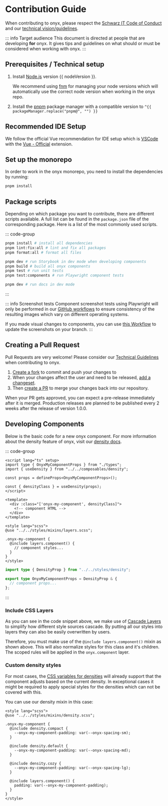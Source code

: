 <script lang="ts" setup>
import { packageManager } from "../../../../package.json";
import nodeVersion from "../../../../.node-version?raw";
</script>

# Contribution Guide

When contributing to onyx, please respect the [Schwarz IT Code of Conduct](https://github.com/SchwarzIT/.github/blob/main/CODE_OF_CONDUCT.md) and our [technical vision/guidelines](https://github.com/SchwarzIT/onyx/wiki/Technical-Vision-&-Guidelines).

::: info Target audience
This document is directed at people that are developing **for** onyx.
It gives tips and guidelines on what should or must be considered when working with onyx.
:::

## Prerequisites / Technical setup

1. Install [Node.js](https://nodejs.org/en) version {{ nodeVersion }}.

   We recommend using [fnm](https://github.com/Schniz/fnm) for managing your node versions which will automatically use the correct node version when working in the onyx repo.

2. Install the [pnpm](https://pnpm.io/) package manager with a compatible version to `^{{ packageManager.replace("pnpm@", "") }}`

## Recommended IDE Setup

We follow the official Vue recommendation for IDE setup which is [VSCode](https://code.visualstudio.com) with the [Vue - Official](https://marketplace.visualstudio.com/items?itemName=Vue.volar) extension.

## Set up the monorepo

In order to work in the onyx monorepo, you need to install the dependencies by running:

```sh
pnpm install
```

## Package scripts

Depending on which package you want to contribute, there are different scripts available. A full list can be found in the `package.json` file of the corresponding package.
Here is a list of the most commonly used scripts.

::: code-group

```sh [Monorepo root]
pnpm install # install all dependencies
pnpm lint:fix:all # lint and fix all packages
pnpm format:all # format all files
```

```sh [packages/sit-onyx]
pnpm dev # run Storybook in dev mode when developing components
pnpm build # build all onyx components
pnpm test # run unit tests
pnpm test:components # run Playwright component tests
```

```sh [apps/docs]
pnpm dev # run docs in dev mode
```

:::

::: info Screenshot tests
Component screenshot tests using Playwright will only be performed in our [GitHub workflows](https://github.com/SchwarzIT/onyx/actions) to ensure consistency of the resulting images which vary on different operating systems.

If you made visual changes to components, you can use [this Workflow](https://github.com/SchwarzIT/onyx/actions/workflows/playwright-screenshots.yml) to update the screenshots on your branch.
:::

## Creating a Pull Request

Pull Requests are very welcome!
Please consider our [Technical Guidelines](https://github.com/SchwarzIT/onyx/wiki/Technical-Vision-&-Guidelines) when contributing to onyx.

1. [Create a fork](https://github.com/SchwarzIT/onyx/fork) to commit and push your changes to
2. When your changes affect the user and need to be released, [add a changeset](https://github.com/SchwarzIT/onyx/blob/main/.changeset/README.md).
3. Then [create a PR](https://github.com/SchwarzIT/onyx/compare) to merge your changes back into our repository.

When your PR gets approved, you can expect a pre-release immediately after it is merged. Production releases are planned to be published every 2 weeks after the release of version 1.0.0.

## Developing Components

Below is the basic code for a new onyx component.
For more information about the density feature of onyx, visit our [density docs](/development/density).

::: code-group

```vue [OnyxMyComponent.vue]
<script lang="ts" setup>
import type { OnyxMyComponentProps } from "./types";
import { useDensity } from "../../composables/density";

const props = defineProps<OnyxMyComponentProps>();

const { densityClass } = useDensity(props);
</script>

<template>
  <div :class="['onyx-my-component', densityClass]">
    <!-- component HTML -->
  </div>
</template>

<style lang="scss">
@use "../../styles/mixins/layers.scss";

.onyx-my-component {
  @include layers.component() {
    // component styles...
  }
}
</style>
```

```ts [types.ts]
import type { DensityProp } from "../../styles/density";

export type OnyxMyComponentProps = DensityProp & {
  // component props...
};
```

:::

### Include CSS Layers

As you can see in the code snippet above, we make use of [Cascade Layers](https://developer.mozilla.org/en-US/docs/Learn/CSS/Building_blocks/Cascade_layers) to simplify how different style sources cascade.
By putting all our styles into layers they can also be easily overwritten by users.

Therefore, you must make use of the `@include layers.component()` mixin as shown above.
This will also normalize styles for this class and it's children. The scoped rules will be applied in the `onyx.component` layer.

### Custom density styles

For most cases, the [CSS variables for densities](/tokens/spacings) will already support that the component adjusts based on the current density.
In exceptional cases it might be required to apply special styles for the densities which can not be covered with this.

You can use our density mixin in this case:

```vue
<style lang="scss">
@use "../../styles/mixins/density.scss";

.onyx-my-component {
  @include density.compact {
    --onyx-my-component-padding: var(--onyx-spacing-sm);
  }

  @include density.default {
    --onyx-my-component-padding: var(--onyx-spacing-md);
  }

  @include density.cozy {
    --onyx-my-component-padding: var(--onyx-spacing-lg);
  }

  @include layers.component() {
    padding: var(--onyx-my-component-padding);
  }
}
</style>
```
